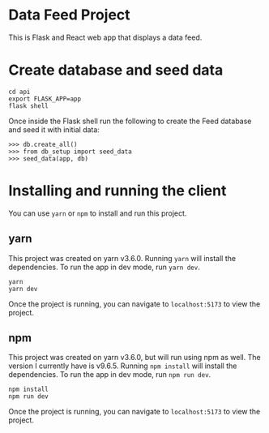 # Data Feed Project

This is Flask and React web app that displays a data feed.

# Create database and seed data

```
cd api
export FLASK_APP=app
flask shell
```

Once inside the Flask shell run the following to create the Feed database and seed it with initial data:

```
>>> db.create_all()
>>> from db_setup import seed_data
>>> seed_data(app, db)
```

# Installing and running the client

You can use `yarn` or `npm` to install and run this project.

## yarn

This project was created on yarn v3.6.0. Running `yarn` will install the dependencies. To run the app in dev mode, run `yarn dev`.

```
yarn
yarn dev
```

Once the project is running, you can navigate to `localhost:5173` to view the project.

## npm

This project was created on yarn v3.6.0, but will run using npm as well. The version I currently have is v9.6.5. Running `npm install` will install the dependencies. To run the app in dev mode, run `npm run dev`.

```
npm install
npm run dev
```

Once the project is running, you can navigate to `localhost:5173` to view the project.
